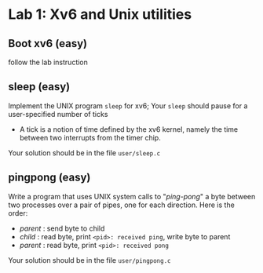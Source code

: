 # Lab 1: Xv6 and Unix utilities

## Boot xv6 (easy)
follow the lab instruction

## sleep (easy)
Implement the UNIX program `sleep` for xv6;
Your `sleep` should pause for a user-specified number of ticks
+ A tick is a notion of time defined by the xv6 kernel, namely the time between two interrupts from the timer chip.

Your solution should be in the file `user/sleep.c`

## pingpong (easy)
Write a program that uses UNIX system calls to "_ping-pong_" a byte between two processes over a pair of pipes, one for each direction.
Here is the order:
+ _parent_ : send byte to child
+ _child_  : read byte, print `<pid>: received ping`, write byte to parent
+ _parent_ : read byte, print `<pid>: received pong`

Your solution should be in the file `user/pingpong.c`
